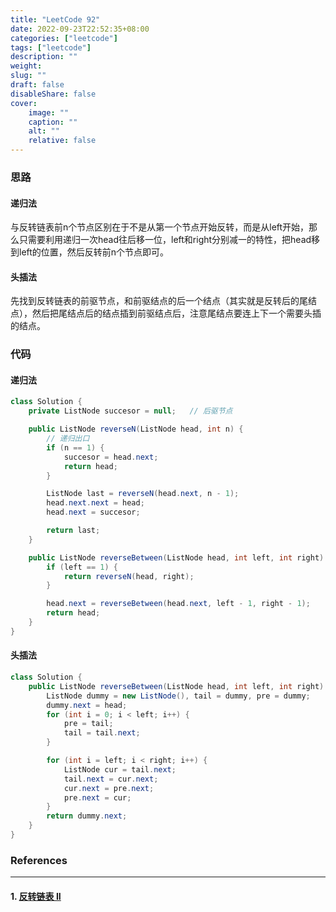 ```yaml
---
title: "LeetCode 92"
date: 2022-09-23T22:52:35+08:00
categories: ["leetcode"]
tags: ["leetcode"]
description: ""
weight:
slug: ""
draft: false
disableShare: false
cover:
    image: ""
    caption: ""
    alt: ""
    relative: false
---
```


### 思路

#### 递归法

与反转链表前n个节点区别在于不是从第一个节点开始反转，而是从left开始，那么只需要利用递归一次head往后移一位，left和right分别减一的特性，把head移到left的位置，然后反转前n个节点即可。

#### 头插法

先找到反转链表的前驱节点，和前驱结点的后一个结点（其实就是反转后的尾结点），然后把尾结点后的结点插到前驱结点后，注意尾结点要连上下一个需要头插的结点。

### 代码

#### 递归法

```java
class Solution {
    private ListNode succesor = null;	// 后驱节点

    public ListNode reverseN(ListNode head, int n) {
        // 递归出口
        if (n == 1) {
            succesor = head.next;
            return head;
        }

        ListNode last = reverseN(head.next, n - 1);
        head.next.next = head;
        head.next = succesor;

        return last;
    }

    public ListNode reverseBetween(ListNode head, int left, int right) {
        if (left == 1) {
            return reverseN(head, right);
        }

        head.next = reverseBetween(head.next, left - 1, right - 1);
        return head;
    }
}
```

#### 头插法

```java
class Solution {
    public ListNode reverseBetween(ListNode head, int left, int right) {
        ListNode dummy = new ListNode(), tail = dummy, pre = dummy;
        dummy.next = head;
        for (int i = 0; i < left; i++) {
            pre = tail;
            tail = tail.next;
        }

        for (int i = left; i < right; i++) {
            ListNode cur = tail.next;
            tail.next = cur.next;
            cur.next = pre.next;
            pre.next = cur;
        }
        return dummy.next;
    }
}
```

### References

---

#### 1. [反转链表 II](https://leetcode.cn/problems/reverse-linked-list-ii/)
